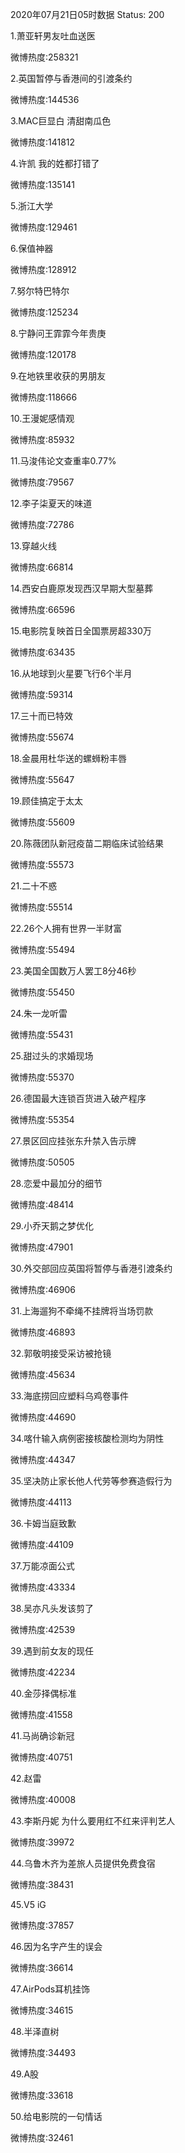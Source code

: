 2020年07月21日05时数据
Status: 200

1.萧亚轩男友吐血送医

微博热度:258321

2.英国暂停与香港间的引渡条约

微博热度:144536

3.MAC巨显白 清甜南瓜色

微博热度:141812

4.许凯 我的姓都打错了

微博热度:135141

5.浙江大学

微博热度:129461

6.保值神器

微博热度:128912

7.努尔特巴特尔

微博热度:125234

8.宁静问王霏霏今年贵庚

微博热度:120178

9.在地铁里收获的男朋友

微博热度:118666

10.王漫妮感情观

微博热度:85932

11.马浚伟论文查重率0.77%

微博热度:79567

12.李子柒夏天的味道

微博热度:72786

13.穿越火线

微博热度:66814

14.西安白鹿原发现西汉早期大型墓葬

微博热度:66596

15.电影院复映首日全国票房超330万

微博热度:63435

16.从地球到火星要飞行6个半月

微博热度:59314

17.三十而已特效

微博热度:55674

18.金晨用杜华送的螺蛳粉丰唇

微博热度:55647

19.顾佳搞定于太太

微博热度:55609

20.陈薇团队新冠疫苗二期临床试验结果

微博热度:55573

21.二十不惑

微博热度:55514

22.26个人拥有世界一半财富

微博热度:55494

23.美国全国数万人罢工8分46秒

微博热度:55450

24.朱一龙听雷

微博热度:55431

25.甜过头的求婚现场

微博热度:55370

26.德国最大连锁百货进入破产程序

微博热度:55354

27.景区回应挂张东升禁入告示牌

微博热度:50505

28.恋爱中最加分的细节

微博热度:48414

29.小乔天鹅之梦优化

微博热度:47901

30.外交部回应英国将暂停与香港引渡条约

微博热度:46906

31.上海遛狗不牵绳不挂牌将当场罚款

微博热度:46893

32.郭敬明接受采访被抢镜

微博热度:45634

33.海底捞回应塑料乌鸡卷事件

微博热度:44690

34.喀什输入病例密接核酸检测均为阴性

微博热度:44347

35.坚决防止家长他人代劳等参赛造假行为

微博热度:44113

36.卡姆当庭致歉

微博热度:44109

37.万能凉面公式

微博热度:43334

38.吴亦凡头发该剪了

微博热度:42539

39.遇到前女友的现任

微博热度:42234

40.金莎择偶标准

微博热度:41558

41.马尚确诊新冠

微博热度:40751

42.赵雷

微博热度:40008

43.李斯丹妮 为什么要用红不红来评判艺人

微博热度:39972

44.乌鲁木齐为差旅人员提供免费食宿

微博热度:38431

45.V5 iG

微博热度:37857

46.因为名字产生的误会

微博热度:36614

47.AirPods耳机挂饰

微博热度:34615

48.半泽直树

微博热度:34493

49.A股

微博热度:33618

50.给电影院的一句情话

微博热度:32461

